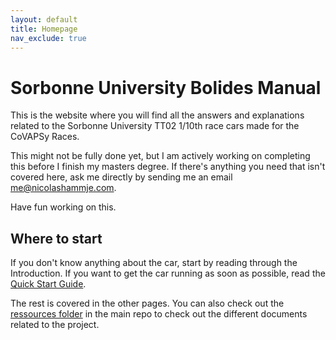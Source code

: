 ```yaml
---
layout: default
title: Homepage
nav_exclude: true
---
```


# Sorbonne University Bolides Manual

This is the website where you will find all the answers and explanations related to the Sorbonne University TT02 1/10th race cars made for the CoVAPSy Races. 

This might not be fully done yet, but I am actively working on completing this before I finish my masters degree. If there's anything you need that isn't covered here, ask me directly by sending me an email me@nicolashammje.com.

Have fun working on this. 

## Where to start 

If you don't know anything about the car, start by reading through the Introduction. If you want to get the car running as soon as possible, read the [Quick Start Guide](https://sorbonneuniversitybolidecontributors.github.io/Course_2025/quickstart.html). 

The rest is covered in the other pages. You can also check out the [ressources folder](https://github.com/SU-Bolides/Course_2025/tree/main/ressources) in the main repo to check out the different documents related to the project. 
